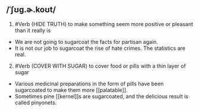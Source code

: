 ## /ˈʃʊɡ.ɚ.koʊt/  
1. #Verb
(HIDE TRUTH)
to make something seem more positive or pleasant than it really is

- We are not going to sugarcoat the facts for partisan again.
- It is not our job to sugarcoat the rise of hate crimes. The statistics are real.

2. #Verb 
(COVER WITH SUGAR)
to cover food or pills with a thin layer of sugar

- Various medicinal preparations in the form of pills have been sugarcoated to make them more [[palatable]].
- Sometimes pine [[kernel]]s are sugarcoated, and the delicious result is called pinyonets.